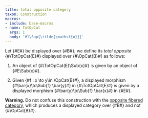 ```yaml
---
title: total opposite category
taxon: Construction
macros:
- include: base-macros
- name: TotOpCat
  args: 1
  body: '#1\Sup{\tilde{\mathsf{o}}}'
---
```


Let {#E#} be displayed over {#B#}; we define its *total opposite* {#\TotOpCat{E}#} displayed over {#\OpCat{B}#} as follows:

1. An object of {#\TotOpCat{E}\Sub{x}#} is given by an object of {#E\Sub{x}#}.

2. Given {#f : x \to y\in \OpCat{B}#}, a displayed morphism {#\bar{x}\to\Sub{f} \bar{y}#} in {#\TotOpCat{E}#} is given by a displayed morphism {#\bar{y}\to\Sub{f} \bar{x}#} in {#E#}.

**Warning.** Do not confuse this construction with the [opposite fibered category](frct-001Z), which produces a displayed category over {#B#} and not {#\OpCat{B}#}.
